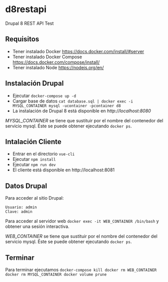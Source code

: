 # d8restapi
Drupal 8 REST API Test

## Requisitos

- Tener instalado Docker https://docs.docker.com/install/#server
- Tener instalado Docker Compose https://docs.docker.com/compose/install/
- Tener instalado Node https://nodejs.org/en/

## Instalación Drupal

- Ejecutar `docker-compose up -d`
- Cargar base de datos `cat database.sql | docker exec -i MYSQL_CONTAINER mysql -ucontainer -pcontainer d8`
- La instalación de Drupal 8 está disponible en *http://localhost:8080*

*MYSQL_CONTAINER* se tiene que sustituir por el nombre del contenedor del servicio mysql. Éste se puede obtener ejecutando `docker ps`.

## Intalación Cliente

- Entrar en el directorio `vue-cli`
- Ejecutar `npm install`
- Ejecutar `npm run dev`
- El cliente está disponible en http://localhost:8081

## Datos Drupal

Para acceder al sitio Drupal:
```
Usuario: admin
Clave: admin
```
    
Para acceder al servidor web `docker exec -it WEB_CONTAINER /bin/bash` y obtener una sesión interactiva.

*WEB_CONTAINER* se tiene que sustituir por el nombre del contenedor del servicio mysql. Éste se puede obtener ejecutando `docker ps`.

## Terminar

Para terminar ejecutamos
`
    docker-compose kill
    docker rm WEB_CONTAINER
    docker rm MYSQL_CONTAINER
    docker volume prune
 `   
